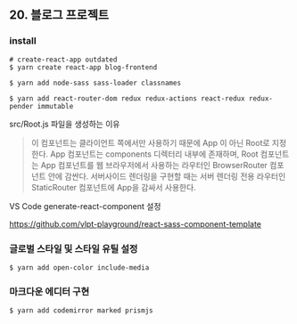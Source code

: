 ## 20. 블로그 프로젝트

### install

```shell
# create-react-app outdated
$ yarn create react-app blog-frontend

$ yarn add node-sass sass-loader classnames

$ yarn add react-router-dom redux redux-actions react-redux redux-pender immutable
```

src/Root.js 파일을 생성하는 이유

> 이 컴포넌트는 클라이언트 쪽에서만 사용하기 때문에 App 이 아닌 Root로 지정한다.
> App 컴포넌트는 components 디렉터리 내부에 존재하며,
> Root 컴포넌트는 App 컴포넌트를 웹 브라우저에서 사용하는 라우터인 BrowserRouter 컴포넌트 안에 감싼다.
> 서버사이드 렌더링을 구현할 때는 서버 렌더링 전용 라우터인 StaticRouter 컴포넌트에 App을 감싸서 사용한다.

VS Code generate-react-component 설정

https://github.com/vlpt-playground/react-sass-component-template


### 글로벌 스타일 및 스타일 유틸 설정

```shell
$ yarn add open-color include-media
```


### 마크다운 에디터 구현

```shell
$ yarn add codemirror marked prismjs
```
